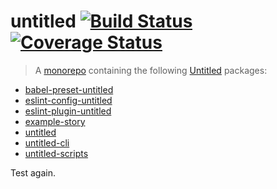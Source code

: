 # untitled [![Build Status](https://travis-ci.org/billyzkid/untitled.svg?branch=master)](https://travis-ci.org/billyzkid/untitled) [![Coverage Status](https://coveralls.io/repos/github/billyzkid/untitled/badge.svg?branch=master)](https://coveralls.io/github/billyzkid/untitled?branch=master)

> A [monorepo](https://medium.com/@bebraw/the-case-for-monorepos-907c1361708a#.c9uxbpq76) containing the following [Untitled](https://billyzkid.github.io/untitled/) packages:

* [babel-preset-untitled](packages/babel-preset-untitled/README.md)
* [eslint-config-untitled](packages/eslint-config-untitled/README.md)
* [eslint-plugin-untitled](packages/eslint-plugin-untitled/README.md)
* [example-story](packages/example-story/README.md)
* [untitled](packages/untitled/README.md)
* [untitled-cli](packages/untitled-cli/README.md)
* [untitled-scripts](packages/untitled-scripts/README.md)

Test again.
